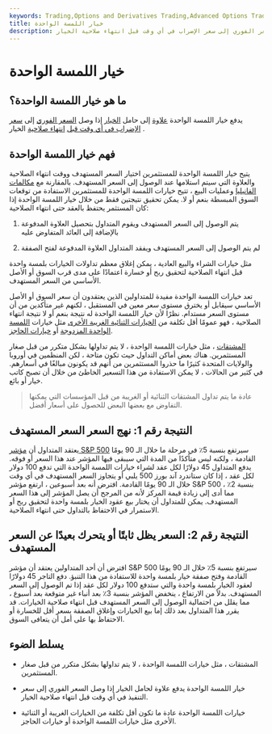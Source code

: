 ```yaml
---
keywords: Trading,Options and Derivatives Trading,Advanced Options Trading Concepts,Options and Derivatives,Advanced Concepts
title: خيار اللمسة الواحدة
description: يدفع خيار اللمسة الواحدة علاوة إلى حامل الخيار إذا وصل السعر الفوري إلى سعر الإضراب في أي وقت قبل انتهاء صلاحية الخيار.
---
```


# خيار اللمسة الواحدة
## ما هو خيار اللمسة الواحدة؟

يدفع خيار اللمسة الواحدة [علاوة](/option-premium) إلى حامل [الخيار](/option) إذا وصل [السعر الفوري](/spot_rate) إلى [سعر الإضراب في أي وقت قبل](/strikeprice) [انتهاء صلاحية](/expirationdate) الخيار .

## فهم خيار اللمسة الواحدة

يتيح خيار اللمسة الواحدة للمستثمرين اختيار السعر المستهدف ووقت انتهاء الصلاحية والعلاوة التي سيتم استلامها عند الوصول إلى السعر المستهدف. بالمقارنة مع [مكالمات](/calloption) [الفانيليا](/putoption) وعمليات البيع ، تتيح خيارات اللمسة الواحدة للمستثمرين الاستفادة من توقعات السوق المبسطة بنعم أو لا. يمكن تحقيق نتيجتين فقط من خلال خيار اللمسة الواحدة إذا كان المستثمر يحتفظ بالعقد حتى انتهاء الصلاحية:

1. يتم الوصول إلى السعر المستهدف ويقوم المتداول بتحصيل العلاوة المدفوعة بالإضافة إلى العائد المتفاوض عليه

1. لم يتم الوصول إلى السعر المستهدف ويفقد المتداول العلاوة المدفوعة لفتح الصفقة

مثل خيارات الشراء والبيع العادية ، يمكن إغلاق معظم تداولات الخيارات بلمسة واحدة قبل انتهاء الصلاحية لتحقيق ربح أو خسارة اعتمادًا على مدى قرب السوق أو الأصل الأساسي من السعر المستهدف.

تعد خيارات اللمسة الواحدة مفيدة للمتداولين الذين يعتقدون أن سعر السوق أو الأصل الأساسي سيقابل أو يخترق مستوى سعر معين في المستقبل ، لكنهم غير متأكدين من أن مستوى السعر مستدام. نظرًا لأن خيار اللمسة الواحدة له نتيجة بنعم أو لا نتيجة انتهاء الصلاحية ، فهو عمومًا أقل تكلفة من [الخيارات الثنائية الغريبة الأخرى](/binary-option) مثل خيارات [اللمسة الواحدة المزدوجة](/doublebarrieroption) أو [خيارات الحاجز](/barrieroption).

[المشتقات](/derivative) ، مثل خيارات اللمسة الواحدة ، لا يتم تداولها بشكل متكرر من قبل صغار المستثمرين. هناك بعض أماكن التداول حيث تكون متاحة ، لكن المنظمين في أوروبا والولايات المتحدة كثيرًا ما حذروا المستثمرين من أنهم قد يكونون مبالغًا في أسعارهم. في كثير من الحالات ، لا يمكن الاستفادة من هذا التسعير الخاطئ من خلال أن تصبح كاتب خيار أو بائع.

> عادة ما يتم تداول المشتقات الثنائية أو الغريبة من قبل المؤسسات التي يمكنها التفاوض مع بعضها البعض للحصول على أسعار أفضل.

>

## النتيجة رقم 1: نهج السعر السعر المستهدف

يعتقد المتداول أن [مؤشر S&P 500](/sp500) سيرتفع بنسبة 5٪ في مرحلة ما خلال الـ 90 يومًا القادمة ، ولكنه ليس متأكدًا من المدة التي سيبقى فيها المؤشر عند هذا السعر أو فوقه. يدفع المتداول 45 دولارًا لكل عقد لشراء خيارات اللمسة الواحدة التي تدفع 100 دولار لكل عقد ، إذا كان ستاندرد آند بورز 500 يلبي أو يتجاوز السعر المستهدف في أي وقت خلال الـ 90 يومًا القادمة. افترض أنه بعد أسبوعين ، ارتفع مؤشر S&P 500 بنسبة 2٪ ، مما أدى إلى زيادة قيمة المركز لأنه من المرجح أن يصل المؤشر إلى هذا السعر المستهدف. يمكن للمتداول أن يختار بيع عقود الخيار بلمسة واحدة لتحقيق ربح أو الاستمرار في الاحتفاظ بالتداول حتى انتهاء الصلاحية.

## النتيجة رقم 2: السعر يظل ثابتًا أو يتحرك بعيدًا عن السعر المستهدف

افترض أن أحد المتداولين يعتقد أن مؤشر S&P 500 سيرتفع بنسبة 5٪ خلال الـ 90 يومًا القادمة وفتح صفقة خيار بلمسة واحدة للاستفادة من هذا التنبؤ. دفع التاجر 45 دولارًا لعقود الخيار بلمسة واحدة والتي ستدفع 100 دولار لكل عقد إذا تم الوصول إلى السعر المستهدف. بدلاً من الارتفاع ، ينخفض المؤشر بنسبة 3٪ بعد أنباء غير متوقعة بعد أسبوع ، مما يقلل من احتمالية الوصول إلى السعر المستهدف قبل انتهاء صلاحية الخيارات. قد يقرر هذا المتداول بعد ذلك إما بيع الخيارات وإغلاق الصفقة بسعر أقل للخسارة أو الاحتفاظ بها على أمل أن يتعافى السوق.

## يسلط الضوء

- المشتقات ، مثل خيارات اللمسة الواحدة ، لا يتم تداولها بشكل متكرر من قبل صغار المستثمرين.

- خيار اللمسة الواحدة يدفع علاوة لحامل الخيار إذا وصل السعر الفوري إلى سعر التنفيذ في أي وقت قبل انتهاء صلاحية الخيار.

- خيارات اللمسة الواحدة عادة ما تكون أقل تكلفة من الخيارات الغريبة أو الثنائية الأخرى مثل خيارات اللمسة الواحدة أو خيارات الحاجز.

